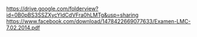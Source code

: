 https://drive.google.com/folderview?id=0B0pBS3SSZXycYldCdVFra0hLMTg&usp=sharing
https://www.facebook.com/download/1478422669077633/Examen-LMC-7.02.2014.pdf
